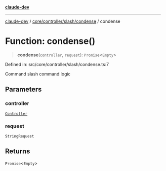 [**claude-dev**](../../../../../README.md)

***

[claude-dev](../../../../../README.md) / [core/controller/slash/condense](../README.md) / condense

# Function: condense()

> **condense**(`controller`, `request`): `Promise`\<`Empty`\>

Defined in: src/core/controller/slash/condense.ts:7

Command slash command logic

## Parameters

### controller

[`Controller`](../../../classes/Controller.md)

### request

`StringRequest`

## Returns

`Promise`\<`Empty`\>
